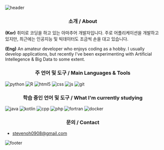 ![header](https://capsule-render.vercel.app/api?type=waving&&color=gradient&height=100&section=header&fontSize=90)
### <center>소개 / About</center>

**(Kor)** 취미로 코딩을 하고 있는 아마추어 개발자입니다. 주로 어플리케이션을 개발하고 있지만, 최근에는 인공지능 및 빅데이터도 조금씩 손을 대고 있습니다.

**(Eng)** An amateur developer who enjoys coding as a hobby. I usually develop applications, but recently I've been experimenting with Artificial Intellegence & Big Data to some extent.

### <center>주 언어 및 도구 / Main Languages & Tools</center>

![python](https://img.shields.io/badge/Python-3776AB?style=flat-square&logo=Python&logoColor=white)
![R](https://img.shields.io/badge/R-276DC3?style=flat-square&logo=r&logoColor=white)
![html5](https://img.shields.io/badge/HTML-E34F26?style=flat-square&logo=HTML5&logoColor=white)
![css](https://img.shields.io/badge/CSS-1572B6?style=flat-square&logo=CSS3&logoColor=white)
![js](https://img.shields.io/badge/JavaScript-FFA500?style=flat-square&logo=JavaScript&logoColor=white)
![git](https://img.shields.io/badge/Git-F05032?style=flat-square&logo=Git&logoColor=white)

### <center>학습 중인 언어 및 도구 / What I'm currently studying</center>

![java](https://img.shields.io/badge/java-007396?style=for-the-badge&logo=java&logoColor=white)
![kotlin](https://img.shields.io/badge/Kotlin-%230095D5.svg?style=flat-square&logo=kotlin&logoColor=white)
![cpp](https://img.shields.io/badge/C++-A9A9A9?style=flat-square&logo=cplusplus&logoColor=white)
![php](https://img.shields.io/badge/php-8892BF?style=flat-square&logo=php&logoColor=white)
![fortran](https://img.shields.io/badge/Fortran-734F96?style=flat-square&logo=fortran&logoColor=white)
![docker](https://img.shields.io/badge/docker-2496ED?style=flat-square&logo=docker&logoColor=white)

### <center>문의 / Contact</center>
- stevenoh0908@gmail.com

![footer](https://capsule-render.vercel.app/api?type=waving&&color=gradient&height=100&section=footer&fontSize=90)
